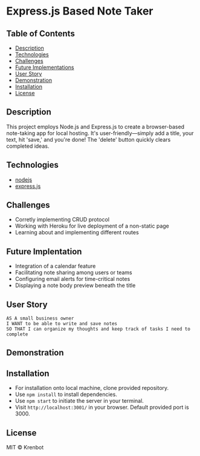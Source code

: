 # Express.js Based Note Taker

## Table of Contents
  * [Description](#description)
  * [Technologies](#technologies-used)
  * [Challenges](#challenges)
  * [Future Implementations](#future-implementations)
  * [User Story](#user-story)
  * [Demonstration](#demonstration)
  * [Installation](#installation)
  * [License](#license)

## Description
This project employs Node.js and Express.js to create a browser-based note-taking app for local hosting. It's user-friendly—simply add a title, your text, hit 'save,' and you're done! The 'delete' button quickly clears completed ideas.

## Technologies
* [nodejs](https://nodejs.org/en/)
* [express.js](https://expressjs.com/)

## Challenges
* Corretly implementing CRUD protocol
* Working with Heroku for live deployment of a non-static page
* Learning about and implementing different routes

## Future Implentation
* Integration of a calendar feature
* Facilitating note sharing among users or teams
* Configuring email alerts for time-critical notes
* Displaying a note body preview beneath the title

## User Story
```
AS A small business owner
I WANT to be able to write and save notes
SO THAT I can organize my thoughts and keep track of tasks I need to complete
```
## Demonstration


## Installation
* For installation onto local machine, clone provided repository.
* Use `npm install` to install dependencies.
* Use `npm start` to initiate the server in your terminal.
* Visit `http://localhost:3001/` in your browser. Default provided port is 3000.

## License
MIT © Krenbot